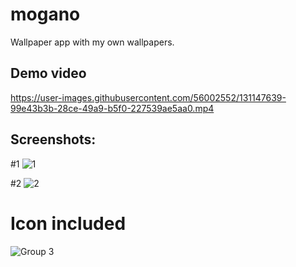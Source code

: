 



# mogano

Wallpaper app with my own wallpapers.
## Demo video

https://user-images.githubusercontent.com/56002552/131147639-99e43b3b-28ce-49a9-b5f0-227539ae5aa0.mp4

## Screenshots:

#1
![1](https://user-images.githubusercontent.com/56002552/130353611-92f96ccc-d6b9-46f3-9efb-81a5a24b0ad8.jpg)

#2
![2](https://user-images.githubusercontent.com/56002552/130353613-e0717576-6a52-416e-9079-335da462ad60.jpg)

# Icon included
![Group 3](https://user-images.githubusercontent.com/56002552/130353294-d1e056de-ec7a-4e21-bbdf-5b2a2a57abbc.png)


